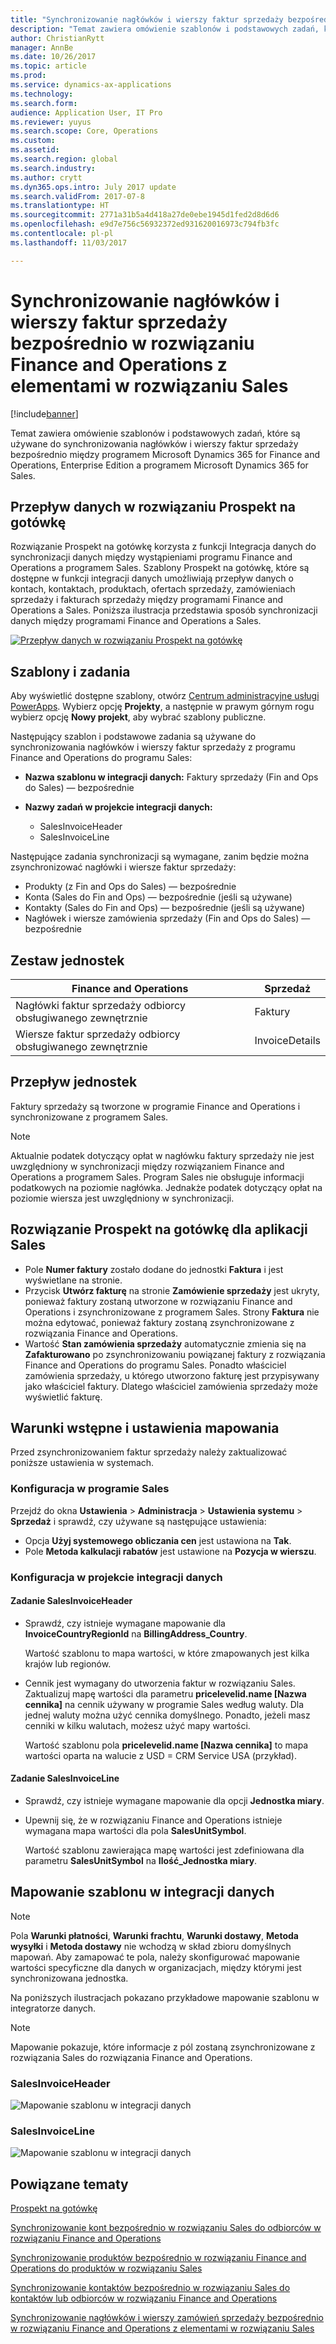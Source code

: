 ```yaml
---
title: "Synchronizowanie nagłówków i wierszy faktur sprzedaży bezpośrednio w rozwiązaniu Finance and Operations z elementami w rozwiązaniu Sales"
description: "Temat zawiera omówienie szablonów i podstawowych zadań, które są używane do synchronizowania nagłówków i wierszy faktur sprzedaży bezpośrednio między programem Microsoft Dynamics 365 for Finance and Operations, Enterprise Edition a programem Microsoft Dynamics 365 for Sales."
author: ChristianRytt
manager: AnnBe
ms.date: 10/26/2017
ms.topic: article
ms.prod: 
ms.service: dynamics-ax-applications
ms.technology: 
ms.search.form: 
audience: Application User, IT Pro
ms.reviewer: yuyus
ms.search.scope: Core, Operations
ms.custom: 
ms.assetid: 
ms.search.region: global
ms.search.industry: 
ms.author: crytt
ms.dyn365.ops.intro: July 2017 update
ms.search.validFrom: 2017-07-8
ms.translationtype: HT
ms.sourcegitcommit: 2771a31b5a4d418a27de0ebe1945d1fed2d8d6d6
ms.openlocfilehash: e9d7e756c56932372ed931620016973c794fb3fc
ms.contentlocale: pl-pl
ms.lasthandoff: 11/03/2017

---
```


# <a name="synchronize-sales-invoice-headers-and-lines-directly-from-finance-and-operations-to-sales"></a>Synchronizowanie nagłówków i wierszy faktur sprzedaży bezpośrednio w rozwiązaniu Finance and Operations z elementami w rozwiązaniu Sales

[!include[banner](../includes/banner.md)]

Temat zawiera omówienie szablonów i podstawowych zadań, które są używane do synchronizowania nagłówków i wierszy faktur sprzedaży bezpośrednio między programem Microsoft Dynamics 365 for Finance and Operations, Enterprise Edition a programem Microsoft Dynamics 365 for Sales.

## <a name="data-flow-in-prospect-to-cash"></a>Przepływ danych w rozwiązaniu Prospekt na gotówkę

Rozwiązanie Prospekt na gotówkę korzysta z funkcji Integracja danych do synchronizacji danych między wystąpieniami programu Finance and Operations a programem Sales. Szablony Prospekt na gotówkę, które są dostępne w funkcji integracji danych umożliwiają przepływ danych o kontach, kontaktach, produktach, ofertach sprzedaży, zamówieniach sprzedaży i fakturach sprzedaży między programami Finance and Operations a Sales. Poniższa ilustracja przedstawia sposób synchronizacji danych między programami Finance and Operations a Sales.

[![Przepływ danych w rozwiązaniu Prospekt na gotówkę](./media/prospect-to-cash-data-flow.png)](./media/prospect-to-cash-data-flow.png)

## <a name="templates-and-tasks"></a>Szablony i zadania

Aby wyświetlić dostępne szablony, otwórz [Centrum administracyjne usługi PowerApps](https://preview.admin.powerapps.com/dataintegration). Wybierz opcję **Projekty**, a następnie w prawym górnym rogu wybierz opcję **Nowy projekt**, aby wybrać szablony publiczne.

Następujący szablon i podstawowe zadania są używane do synchronizowania nagłówków i wierszy faktur sprzedaży z programu Finance and Operations do programu Sales:

- **Nazwa szablonu w integracji danych:** Faktury sprzedaży (Fin and Ops do Sales) — bezpośrednie
- **Nazwy zadań w projekcie integracji danych:**

    - SalesInvoiceHeader
    - SalesInvoiceLine

Następujące zadania synchronizacji są wymagane, zanim będzie można zsynchronizować nagłówki i wiersze faktur sprzedaży:

- Produkty (z Fin and Ops do Sales) — bezpośrednie
- Konta (Sales do Fin and Ops) — bezpośrednie (jeśli są używane)
- Kontakty (Sales do Fin and Ops) — bezpośrednie (jeśli są używane)
- Nagłówek i wiersze zamówienia sprzedaży (Fin and Ops do Sales) — bezpośrednie

## <a name="entity-set"></a>Zestaw jednostek

| Finance and Operations                               | Sprzedaż          |
|------------------------------------------------------|----------------|
| Nagłówki faktur sprzedaży odbiorcy obsługiwanego zewnętrznie | Faktury       |
| Wiersze faktur sprzedaży odbiorcy obsługiwanego zewnętrznie   | InvoiceDetails |

## <a name="entity-flow"></a>Przepływ jednostek

Faktury sprzedaży są tworzone w programie Finance and Operations i synchronizowane z programem Sales.

> [!NOTE]
> Aktualnie podatek dotyczący opłat w nagłówku faktury sprzedaży nie jest uwzględniony w synchronizacji między rozwiązaniem Finance and Operations a programem Sales. Program Sales nie obsługuje informacji podatkowych na poziomie nagłówka. Jednakże podatek dotyczący opłat na poziomie wiersza jest uwzględniony w synchronizacji.

## <a name="prospect-to-cash-solution-for-sales"></a>Rozwiązanie Prospekt na gotówkę dla aplikacji Sales

- Pole **Numer faktury** zostało dodane do jednostki **Faktura** i jest wyświetlane na stronie.
- Przycisk **Utwórz fakturę** na stronie **Zamówienie sprzedaży** jest ukryty, ponieważ faktury zostaną utworzone w rozwiązaniu Finance and Operations i zsynchronizowane z programem Sales. Strony **Faktura** nie można edytować, ponieważ faktury zostaną zsynchronizowane z rozwiązania Finance and Operations.
- Wartość **Stan zamówienia sprzedaży** automatycznie zmienia się na **Zafakturowano** po zsynchronizowaniu powiązanej faktury z rozwiązania Finance and Operations do programu Sales. Ponadto właściciel zamówienia sprzedaży, u którego utworzono fakturę jest przypisywany jako właściciel faktury. Dlatego właściciel zamówienia sprzedaży może wyświetlić fakturę.

## <a name="preconditions-and-mapping-setup"></a>Warunki wstępne i ustawienia mapowania

Przed zsynchronizowaniem faktur sprzedaży należy zaktualizować poniższe ustawienia w systemach.

### <a name="setup-in-sales"></a>Konfiguracja w programie Sales

Przejdź do okna **Ustawienia** > **Administracja** > **Ustawienia systemu** > **Sprzedaż** i sprawdź, czy używane są następujące ustawienia:

- Opcja **Użyj systemowego obliczania cen** jest ustawiona na **Tak**.
- Pole **Metoda kalkulacji rabatów** jest ustawione na **Pozycja w wierszu**.

### <a name="setup-in-the-data-integration-project"></a>Konfiguracja w projekcie integracji danych

#### <a name="salesinvoiceheader-task"></a>Zadanie SalesInvoiceHeader

- Sprawdź, czy istnieje wymagane mapowanie dla **InvoiceCountryRegionId** na **BillingAddress\_Country**.

    Wartość szablonu to mapa wartości, w które zmapowanych jest kilka krajów lub regionów.

- Cennik jest wymagany do utworzenia faktur w rozwiązaniu Sales. Zaktualizuj mapę wartości dla parametru **pricelevelid.name \[Nazwa cennika\]** na cennik używany w programie Sales według waluty. Dla jednej waluty można użyć cennika domyślnego. Ponadto, jeżeli masz cenniki w kilku walutach, możesz użyć mapy wartości.

    Wartość szablonu pola **pricelevelid.name \[Nazwa cennika\]** to mapa wartości oparta na walucie z USD = CRM Service USA (przykład).  
    
#### <a name="salesinvoiceline-task"></a>Zadanie SalesInvoiceLine

- Sprawdź, czy istnieje wymagane mapowanie dla opcji **Jednostka miary**.
- Upewnij się, że w rozwiązaniu Finance and Operations istnieje wymagana mapa wartości dla pola **SalesUnitSymbol**.

    Wartość szablonu zawierająca mapę wartości jest zdefiniowana dla parametru **SalesUnitSymbol** na **Ilość\_Jednostka miary**.

## <a name="template-mapping-in-data-integration"></a>Mapowanie szablonu w integracji danych

> [!NOTE]
> Pola **Warunki płatności**, **Warunki frachtu**, **Warunki dostawy**, **Metoda wysyłki** i **Metoda dostawy** nie wchodzą w skład zbioru domyślnych mapowań. Aby zamapować te pola, należy skonfigurować mapowanie wartości specyficzne dla danych w organizacjach, między którymi jest synchronizowana jednostka.

Na poniższych ilustracjach pokazano przykładowe mapowanie szablonu w integratorze danych. 

> [!NOTE]
> Mapowanie pokazuje, które informacje z pól zostaną zsynchronizowane z rozwiązania Sales do rozwiązania Finance and Operations.

### <a name="salesinvoiceheader"></a>SalesInvoiceHeader

![Mapowanie szablonu w integracji danych](./media/sales-invoice-direct-template-mapping-data-integrator-1.png)

### <a name="salesinvoiceline"></a>SalesInvoiceLine

![Mapowanie szablonu w integracji danych](./media/sales-invoice-direct-template-mapping-data-integrator-2.png)



## <a name="related-topics"></a>Powiązane tematy

[Prospekt na gotówkę](prospect-to-cash.md)

[Synchronizowanie kont bezpośrednio w rozwiązaniu Sales do odbiorców w rozwiązaniu Finance and Operations](accounts-template-mapping-direct.md)

[Synchronizowanie produktów bezpośrednio w rozwiązaniu Finance and Operations do produktów w rozwiązaniu Sales](products-template-mapping-direct.md)

[Synchronizowanie kontaktów bezpośrednio w rozwiązaniu Sales do kontaktów lub odbiorców w rozwiązaniu Finance and Operations](contacts-template-mapping-direct.md)

[Synchronizowanie nagłówków i wierszy zamówień sprzedaży bezpośrednio w rozwiązaniu Finance and Operations z elementami w rozwiązaniu Sales](sales-order-template-mapping-direct.md)







